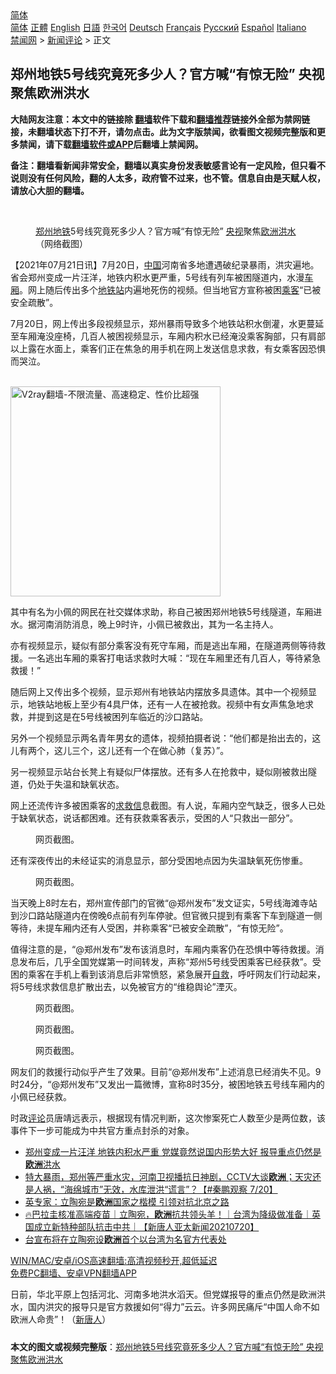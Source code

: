  <!-- 面包屑导航 --> <div class="breadcrumb"><!-- GTranslate: https://gtranslate.io/ -->  <div class="switcher notranslate">  <div class="selected">  <a href="#" onclick="return false;"> 简体</a>  </div>  <div class="option">  <a href="https://www.bannedbook.org" onclick="doGTranslate('zh-CN|zh-CN');jQuery('div.switcher div.selected a').html(jQuery(this).html());return false;" title="简体中文" class="nturl selected"> 简体</a>  <a href="https://www.bannedbook.org/zh-tw/" onclick="doGTranslate('zh-CN|zh-TW');jQuery('div.switcher div.selected a').html(jQuery(this).html());return false;" title="繁體中文" class="nturl"> 正體</a>  <a href="https://www.bannedbook.org/en/" onclick="doGTranslate('zh-CN|en');jQuery('div.switcher div.selected a').html(jQuery(this).html());return false;" title="English" class="nturl"> English</a>  <a href="https://www.bannedbook.org/ja/" onclick="doGTranslate('zh-CN|ja');jQuery('div.switcher div.selected a').html(jQuery(this).html());return false;" title="日本語" class="nturl"> 日語</a>  <a href="https://www.bannedbook.org/ko/" onclick="doGTranslate('zh-CN|ko');jQuery('div.switcher div.selected a').html(jQuery(this).html());return false;" title="한국어" class="nturl"> 한국어</a>  <a href="https://www.bannedbook.org/de/" onclick="doGTranslate('zh-CN|de');jQuery('div.switcher div.selected a').html(jQuery(this).html());return false;" title="Deutsch" class="nturl"> Deutsch</a>  <a href="https://www.bannedbook.org/fr/" onclick="doGTranslate('zh-CN|fr');jQuery('div.switcher div.selected a').html(jQuery(this).html());return false;" title="Français" class="nturl"> Français</a>  <a href="https://www.bannedbook.org/ru/" onclick="doGTranslate('zh-CN|ru');jQuery('div.switcher div.selected a').html(jQuery(this).html());return false;" title="Русский" class="nturl"> Русский</a>  <a href="https://www.bannedbook.org/es/" onclick="doGTranslate('zh-CN|es');jQuery('div.switcher div.selected a').html(jQuery(this).html());return false;" title="Español" class="nturl"> Español</a>  <a href="https://www.bannedbook.org/it/" onclick="doGTranslate('zh-CN|it');jQuery('div.switcher div.selected a').html(jQuery(this).html());return false;" title="Italiano" class="nturl"> Italiano</a>  </div>  </div>      <div class='breadcrumb-sub'><!-- Breadcrumb NavXT 6.3.0 --> <a href="https://www.bannedbook.org/" class="home">禁闻网</a> &gt; <a href="https://www.bannedbook.org/bnews/comments/" class="category">新闻评论</a> &gt; 正文</div></div><h2>郑州地铁5号线究竟死多少人？官方喊“有惊无险” 央视聚焦欧洲洪水</h2> <p class="notice"><b>大陆网友注意：本文中的链接除 <a href="https://github.com/bannedbook/fanqiang" >翻墙</a>软件下载和<a href="https://github.com/killgcd/justmysocks/blob/master/README.md">翻墙推荐</a>链接外全部为禁网链接，未翻墙状态下打不开，请勿点击。此为文字版禁闻，欲看图文视频完整版和更多禁闻，请下载<a href="https://github.com/bannedbook/fanqiang">翻墙软件或APP</a>后翻墙上禁闻网。</p><p>备注：翻墙看新闻非常安全，翻墙以真实身份发表敏感言论有一定风险，但只看不说则没有任何风险，翻的人太多，政府管不过来，也不管。信息自由是天赋人权，请放心大胆的翻墙。</b></p>  <div class="entry"> <br /> <figure><a href="https://i0.wp.com/upload-images-bucket-v64rleca837do.s3.eu-west-1.amazonaws.com/wp-content/uploads/2021/07/20235538/Screen-Shot-2021-07-20-at-19.55.10.png?fit=1130%2C846&#038;ssl=1" data-caption="郑州地铁5号线究竟死多少人？官方喊“有惊无险”  央视聚焦欧洲洪水（网络截图）"></a><figcaption class="wp-caption-text"><a href="https://www.bannedbook.org/bnews/tag/%e9%83%91%e5%b7%9e/" class="st_tag internal_tag" rel="tag" title="标签 郑州 下的日志">郑州</a><a href="https://www.bannedbook.org/bnews/tag/%e5%9c%b0%e9%93%81/" class="st_tag internal_tag" rel="tag" title="标签 地铁 下的日志">地铁</a>5号线究竟死多少人？官方喊“有惊无险”  <a href="https://www.bannedbook.org/bnews/tag/%e5%a4%ae%e8%a7%86/" class="st_tag internal_tag" rel="tag" title="标签 央视 下的日志">央视</a>聚焦<a href="https://www.bannedbook.org/bnews/tag/%e6%ac%a7%e6%b4%b2/" class="st_tag internal_tag" rel="tag" title="标签 欧洲 下的日志">欧洲</a><a href="https://www.bannedbook.org/bnews/tag/%e6%b4%aa%e6%b0%b4/" class="st_tag internal_tag" rel="tag" title="标签 洪水 下的日志">洪水</a>（网络截图）</figcaption></figure> <p>【2021年07月21日讯】7月20日，<span class='wp_keywordlink_affiliate'><a href="https://www.bannedbook.org/" title="中国" target="_blank">中国</a></span>河南省多地遭遇破纪录暴雨，洪灾遍地。省会郑州变成一片汪洋，地铁内积水更严重，5号线有列车被困隧道内，水漫<a href="https://www.bannedbook.org/bnews/tag/%E8%BD%A6%E5%8E%A2/" class="st_tag internal_tag" rel="tag" title="标签 车厢 下的日志">车厢</a>。网上随后传出多个<a href="https://www.bannedbook.org/bnews/tag/%E5%9C%B0%E9%93%81%E7%AB%99/" class="st_tag internal_tag" rel="tag" title="标签 地铁站 下的日志">地铁站</a>内遍地死伤的视频。但当地官方宣称被困<a href="https://www.bannedbook.org/bnews/tag/%E4%B9%98%E5%AE%A2/" class="st_tag internal_tag" rel="tag" title="标签 乘客 下的日志">乘客</a>“已被安全疏散”。</p> <p>7月20日，网上传出多段视频显示，郑州暴雨导致多个地铁站积水倒灌，水更蔓延至车厢淹没座椅，几百人被困视频显示，车厢内积水已经淹没乘客胸部，只有肩部以上露在水面上，乘客们正在焦急的用手机在网上发送信息求救，有女乘客因恐惧而哭泣。</p> <p></p> <p><br/><a href="https://github.com/bannedbook/fanqiang/wiki/V2ray%E6%9C%BA%E5%9C%BA"><img src="https://raw.githubusercontent.com/bannedbook/fanqiang/master/v2ss/images/v2free.jpg" width="336" alt="V2ray翻墙-不限流量、高速稳定、性价比超强"></a><br/></p>  <p>其中有名为小佩的网民在社交媒体求助，称自己被困郑州地铁5号线隧道，车厢进水。据河南消防消息，晚上9时许，小佩已被救出，其为一名主持人。</p> <p>亦有视频显示，疑似有部分乘客没有死守车厢，而是逃出车厢，在隧道两侧等待救援。一名逃出车厢的乘客打电话求救时大喊：“现在车厢里还有几百人，等待紧急救援！”</p> <p>随后网上又传出多个视频，显示郑州有地铁站内摆放多具遗体。其中一个视频显示，地铁站地板上至少有4具尸体，还有一人在被抢救。视频中有女声焦急地求救，并提到这是在5号线被困列车临近的沙口路站。</p> <p>另外一个视频显示两名青年男女的遗体，视频拍摄者说：“他们都是抬出去的，这儿有两个，这儿三个，这儿还有一个在做心肺（复苏）”。</p>  <p>另一视频显示站台长凳上有疑似尸体摆放。还有多人在抢救中，疑似刚被救出隧道，仍处于失温和缺氧状态。</p> <p>网上还流传许多被困乘客的<a href="https://www.bannedbook.org/bnews/tag/%E6%B1%82%E6%95%91%E4%BF%A1/" class="st_tag internal_tag" rel="tag" title="标签 求救信 下的日志">求救信</a>息截图。有人说，车厢内空气缺乏，很多人已处于缺氧状态，说话都困难。还有获救乘客表示，受困的人“只救出一部分”。</p> <figure id="attachment_103170083" class="wp-caption aligncenter"><a href="https://i0.wp.com/i.ntdtv.com/assets/uploads/2021/07/E6wDoTXUUAUNc6O.jpg?ssl=1"></a><figcaption class="wp-caption-text">网页截图。</figcaption></figure> <p>还有深夜传出的未经证实的消息显示，部分受困地点因为失温缺氧死伤惨重。</p> <figure id="attachment_103170123" class="wp-caption aligncenter"><a href="https://i0.wp.com/i.ntdtv.com/assets/uploads/2021/07/E6wXoOgVIAMUhHx.jpg?ssl=1"></a><figcaption class="wp-caption-text">网页截图。</figcaption></figure> <p>当天晚上8时左右，郑州宣传部门的官微“@郑州发布”发文证实，5号线海滩寺站到沙口路站隧道内在傍晚6点前有列车停驶。但官微只提到有乘客下车到隧道一侧等待，未提车厢内还有人受困，并称乘客“已被安全疏散”，“有惊无险”。</p>  <p>值得注意的是，“@郑州发布”发布该消息时，车厢内乘客仍在恐惧中等待救援。消息发布后，几乎全国党媒第一时间转发，声称“郑州5号线受困乘客已经获救”。受困的乘客在手机上看到该消息后非常愤怒，紧急展开<span class='wp_keywordlink'><a href="https://www.bannedbook.org/forum5/topic42.html" title="萨斯、诚信与自救" target="_blank">自救</a></span>，呼吁网友们行动起来，将5号线求救信息扩散出去，以免被官方的“维稳舆论”湮灭。</p> <figure id="attachment_103170130" class="wp-caption aligncenter"><a href="https://i2.wp.com/i.ntdtv.com/assets/uploads/2021/07/E6wa2NUXoAkrwiE.jpg?ssl=1"></a><figcaption class="wp-caption-text">网页截图。</figcaption></figure> <figure id="attachment_103170107" class="wp-caption aligncenter"><a href="https://i2.wp.com/i.ntdtv.com/assets/uploads/2021/07/E6wU2JSVIAMjlLI.jpg?ssl=1"></a><figcaption class="wp-caption-text">网页截图。</figcaption></figure> <figure id="attachment_103170106" class="wp-caption aligncenter"><a href="https://i1.wp.com/i.ntdtv.com/assets/uploads/2021/07/E6wU2HQUcAQF7ay.jpg?ssl=1"></a><figcaption class="wp-caption-text">网页截图。</figcaption></figure> <p>网友们的救援行动似乎产生了效果。目前“@郑州发布”上述消息已经消失不见。9时24分，“@郑州发布”又发出一篇微博，宣称8时35分，被困地铁五号线车厢内的小佩已经获救。</p> <p>时政<span class='wp_keywordlink_affiliate'><a href="https://www.bannedbook.org/bnews/comments/" title="新闻评论" target="_blank">评论</a></span>员唐靖远表示，根据现有情况判断，这次惨案死亡人数至少是两位数，该事件下一步可能成为中共官方重点封杀的对象。</p> <ul class='op-related-articles' title='相关阅读'> <li><a href='https://www.bannedbook.org/bnews/bannedvideo/20210721/1591034.html' target='_blank'>郑州变成一片汪洋 地铁内积水严重  党媒竟然说国内形势大好 报导重点仍然是<b>欧洲</b>洪水</a></li> <li><a href='https://www.bannedbook.org/bnews/bannedvideo/20210721/1591014.html' target='_blank'>特大暴雨，郑州等严重水灾，河南卫视播抗日神剧，CCTV大谈<b>欧洲</b>；天灾还是人祸，“海绵城市”无效，水库泄洪“谎言”？【#秦鹏观察 7/20】</a></li> <li><a href='https://www.bannedbook.org/bnews/comments/20210721/1590968.html' target='_blank'>英专家：立陶宛是<b>欧洲</b>国家之楷模 引领对抗北京之路</a></li> <li><a href='https://www.bannedbook.org/bnews/taiwannews/20210720/1590833.html' target='_blank'>🔥巴拉圭核准高端疫苗｜立陶宛，<b>欧洲</b>抗共领头羊！｜台湾为降级做准备｜英国成立新特种部队抗击中共｜【新唐人亚太新闻20210720】</a></li> <li><a href='https://www.bannedbook.org/bnews/headline/20210720/1590719.html' target='_blank'>台宣布将在立陶宛设<b>欧洲</b>首个以台湾为名官方代表处</a></li> </ul> <p class="texttj"> <a href="https://github.com/bannedbook/fanqiang/wiki/V2ray%E6%9C%BA%E5%9C%BA" target="_blank">WIN/MAC/安卓/iOS高速翻墙:高清视频秒开,超低延迟</a><br/> <a href="https://github.com/bannedbook/fanqiang/wiki/%E7%A6%81%E9%97%BB%E7%BD%91%E5%AE%89%E5%8D%93%E7%BF%BB%E5%A2%99%E6%96%B0%E9%97%BBAPP" target="_blank">免费PC翻墙、安卓VPN翻墙APP</a></p> <p>日前，华北平原上包括河北、河南多地洪水滔天。但党媒报导的重点仍然是欧洲洪水，国内洪灾的报导只是官方救援如何“得力”云云。许多网民痛斥“中国人命不如欧洲人命贵”！（<span class='wp_keywordlink_affiliate'><a href="https://www.ntdtv.com/" title="新唐人">新唐人</a></span>）</p><a name='sharetosocial'></a>  <div style="margin-bottom:5px;padding-bottom:5px;clear:both"> <div id="archive-pix-1" class="banner-ads"> <!-- AuctionX Display platform tag START --> <div id="26318x728x90x621x_ADSLOT2" clicktrack="%%CLICK_URL_ESC%%"></div> <!-- AuctionX Display platform tag END --> </div> <div id="archive-pix-2" class="banner-ads"> <!-- AuctionX Display platform tag START --> <div id="26315x300x250x621x_ADSLOT2" clicktrack="%%CLICK_URL_ESC%%"></div> <!-- AuctionX Display platform tag END --> </div> </div>  <div id="archive-pix-1" class="banner-ads"> <!-- AuctionX Display platform tag START --> <div id="26318x728x90x621x_ADSLOT3" clicktrack="%%CLICK_URL_ESC%%"></div> <!-- AuctionX Display platform tag END --> </div> <div><b>本文的图文或视频完整版</b>：<a href='https://www.bannedbook.org/bnews/comments/20210721/1591050.html'>郑州地铁5号线究竟死多少人？官方喊“有惊无险” 央视聚焦欧洲洪水</a></div>  </div><!--END ENTRY--> 